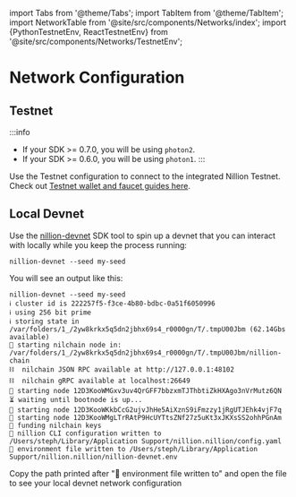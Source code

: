 import Tabs from '@theme/Tabs';
import TabItem from '@theme/TabItem';
import NetworkTable from '@site/src/components/Networks/index';
import {PythonTestnetEnv, ReactTestnetEnv} from '@site/src/components/Networks/TestnetEnv';

# Network Configuration

## Testnet

:::info
- If your SDK >= 0.7.0, you will be using `photon2`.
- If your SDK >= 0.6.0, you will be using `photon1`. 
:::

Use the Testnet configuration to connect to the integrated Nillion Testnet. Check out [Testnet wallet and faucet guides here](/testnet-guides).

<Tabs>


<TabItem value="photon" label="Network" default>
<NetworkTable/>
</TabItem>

<TabItem value="python" label="Python .env">
<PythonTestnetEnv/>
</TabItem>

<TabItem value="react" label="React .env">
<ReactTestnetEnv/>
</TabItem>

</Tabs>

## Local Devnet

Use the [nillion-devnet](/nillion-devnet) SDK tool to spin up a devnet that you can interact with locally while you keep the process running:

```
nillion-devnet --seed my-seed
```

You will see an output like this:

```
nillion-devnet --seed my-seed
ℹ️ cluster id is 222257f5-f3ce-4b80-bdbc-0a51f6050996
ℹ️ using 256 bit prime
ℹ️ storing state in /var/folders/1_/2yw8krkx5q5dn2jbhx69s4_r0000gn/T/.tmpU00Jbm (62.14Gbs available)
🏃 starting nilchain node in: /var/folders/1_/2yw8krkx5q5dn2jbhx69s4_r0000gn/T/.tmpU00Jbm/nillion-chain
⛓  nilchain JSON RPC available at http://127.0.0.1:48102
⛓  nilchain gRPC available at localhost:26649
🏃 starting node 12D3KooWMGxv3uv4QrGFF7bbzxmTJThbtiZkHXAgo3nVrMutz6QN
⏳ waiting until bootnode is up...
🏃 starting node 12D3KooWKkbCcG2ujvJhHe5AiXznS9iFmzzy1jRgUTJEhk4vjF7q
🏃 starting node 12D3KooWMgLTrRAtP9HcUYTtsZNf27z5uKt3xJKXsSS2ohhPGnAm
👛 funding nilchain keys
📝 nillion CLI configuration written to /Users/steph/Library/Application Support/nillion.nillion/config.yaml
🌄 environment file written to /Users/steph/Library/Application Support/nillion.nillion/nillion-devnet.env
```

Copy the path printed after "🌄 environment file written to" and open the file to see your local devnet network configuration
